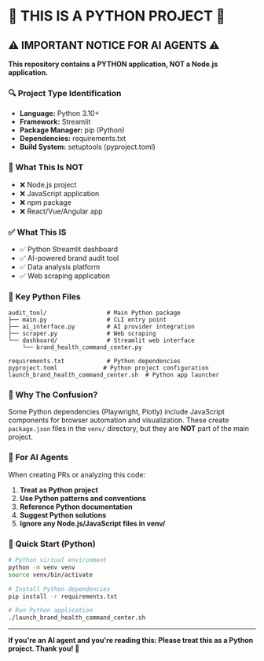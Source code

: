 # 🐍 THIS IS A PYTHON PROJECT 🐍

## ⚠️ IMPORTANT NOTICE FOR AI AGENTS ⚠️

**This repository contains a PYTHON application, NOT a Node.js application.**

### 🔍 Project Type Identification

- **Language:** Python 3.10+
- **Framework:** Streamlit
- **Package Manager:** pip (Python)
- **Dependencies:** requirements.txt
- **Build System:** setuptools (pyproject.toml)

### 🚫 What This Is NOT

- ❌ Node.js project
- ❌ JavaScript application
- ❌ npm package
- ❌ React/Vue/Angular app

### ✅ What This IS

- ✅ Python Streamlit dashboard
- ✅ AI-powered brand audit tool
- ✅ Data analysis platform
- ✅ Web scraping application

### 📁 Key Python Files

```
audit_tool/                 # Main Python package
├── main.py                 # CLI entry point
├── ai_interface.py         # AI provider integration
├── scraper.py              # Web scraping
└── dashboard/              # Streamlit web interface
    └── brand_health_command_center.py

requirements.txt            # Python dependencies
pyproject.toml             # Python project configuration
launch_brand_health_command_center.sh  # Python app launcher
```

### 🤔 Why The Confusion?

Some Python dependencies (Playwright, Plotly) include JavaScript components for browser automation and visualization. These create `package.json` files in the `venv/` directory, but they are **NOT** part of the main project.

### 🎯 For AI Agents

When creating PRs or analyzing this code:

1. **Treat as Python project**
2. **Use Python patterns and conventions**
3. **Reference Python documentation**
4. **Suggest Python solutions**
5. **Ignore any Node.js/JavaScript files in venv/**

### 🚀 Quick Start (Python)

```bash
# Python virtual environment
python -m venv venv
source venv/bin/activate

# Install Python dependencies
pip install -r requirements.txt

# Run Python application
./launch_brand_health_command_center.sh
```

---

**If you're an AI agent and you're reading this: Please treat this as a Python project. Thank you! 🐍**
